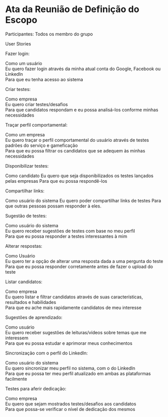 # Ata da Reunião de Definição do Escopo

Participantes: Todos os membro do grupo

User Stories

Fazer login:

Como um usuário  
Eu quero fazer login através da minha atual conta do Google, Facebook ou LinkedIn  
Para que eu tenha acesso ao sistema  

Criar testes:

Como empresa  
Eu quero criar testes/desafios  
Para que candidatos respondam e eu possa analisá-los conforme minhas necessidades  

Traçar perfil comportamental:

Como um empresa  
Eu quero traçar o perfil comportamental do usuário através de testes padrões do serviço e gameficação  
Para que eu possa filtrar os candidatos que se adequem às minhas necessidades  

Disponibilizar testes:

Como candidato
Eu quero que seja disponibilizados os testes lançados pelas empresas
Para que eu possa respondê-los 

Compartilhar links:

Como usuário do sistema
Eu quero poder compartilhar links de testes
Para que outras pessoas possam responder à eles.

Sugestão de testes:

Como usuário do sistema  
Eu quero receber sugestões de testes com base no meu perfil  
Para que eu possa responder a testes interessantes à mim  

Alterar respostas:

Como Usuário  
Eu quero ter a opção de alterar uma resposta dada a uma pergunta do teste  
Para que eu possa responder corretamente antes de fazer o upload do teste  

Listar candidatos:

Como empresa  
Eu quero listar e filtrar candidatos através de suas características, resultados e habilidades  
Para que eu ache mais rapidamente candidatos de meu interesse  

Sugestões de aprendizado:

Como usuário  
Eu quero receber sugestões de leituras/vídeos sobre temas que me interessem  
Para que eu possa estudar e aprimorar meus conhecimentos  

Sincronização com o perfil do LinkedIn:

Como usuário do sistema  
Eu quero sincronizar meu perfil no sistema, com o do LinkedIn  
Para que eu possa ter meu perfil atualizado em ambas as plataformas facilmente  

Testes para aferir dedicação:

Como empresa  
Eu quero que sejam mostrados testes/desafios aos candidatos  
Para que possa-se verificar o nível de dedicação dos mesmos  


